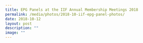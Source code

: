 ```yaml
---
title: EPG Panels at the IIF Annual Membership Meetings 2018
permalink: /media/photos/2018-10-iif-epg-panel-photos/
date: 2018-10-12
layout: post
description: ""
image: ""
---
```


